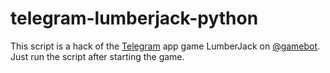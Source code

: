 # telegram-lumberjack-python

This script is a hack of the [Telegram](telegram.org) app game LumberJack on [@gamebot](https://t.me/gamebot). Just run the script after starting the game. 
